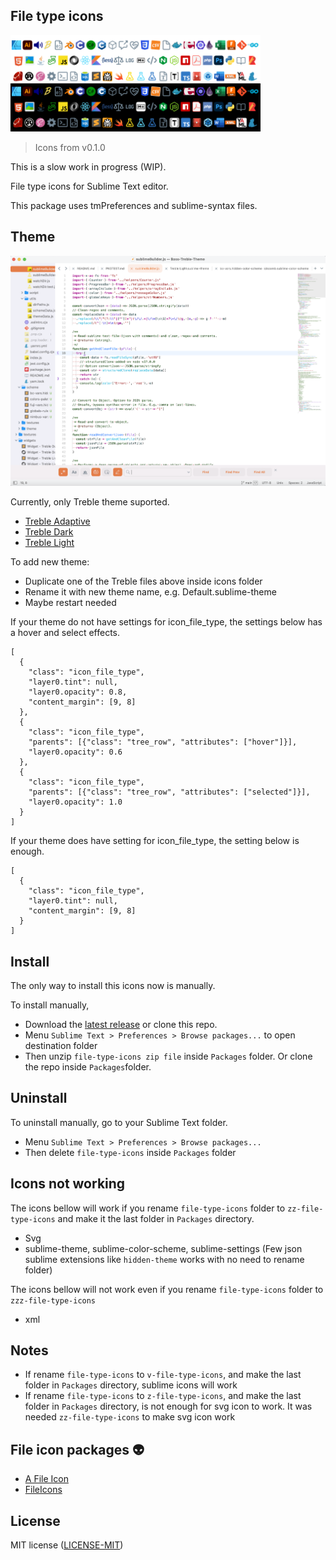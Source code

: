 ## File type icons

![file type icons](assets/screenshot.png "Screenshot")

> Icons from v0.1.0

This is a slow work in progress (WIP).  

File type icons for Sublime Text editor.  

This package uses tmPreferences and sublime-syntax files.  

## Theme

![treble with file type icons](assets/treble-light-screenshot.png "Treble Light Screenshot")

Currently, only Treble theme suported.  

- [Treble Adaptive](https://github.com/53v3n3d4/file-type-icons/blob/main/icons/Treble%20Adaptive.sublime-theme)
- [Treble Dark](https://github.com/53v3n3d4/file-type-icons/blob/main/icons/Treble%20Dark.sublime-theme)
- [Treble Light](https://github.com/53v3n3d4/file-type-icons/blob/main/icons/Treble%20Light.sublime-theme)

To add new theme:
- Duplicate one of the Treble files above inside icons folder
- Rename it with new theme name, e.g. Default.sublime-theme
- Maybe restart needed

If your theme do not have settings for icon_file_type, the settings below has a hover and select effects.
```
[
  {
    "class": "icon_file_type",
    "layer0.tint": null,
    "layer0.opacity": 0.8,
    "content_margin": [9, 8]
  },
  {
    "class": "icon_file_type",
    "parents": [{"class": "tree_row", "attributes": ["hover"]}],
    "layer0.opacity": 0.6
  },
  {
    "class": "icon_file_type",
    "parents": [{"class": "tree_row", "attributes": ["selected"]}],
    "layer0.opacity": 1.0
  }
]
```

If your theme does have setting for icon_file_type, the setting below is enough.  
```
[
  {
    "class": "icon_file_type",
    "layer0.tint": null,
    "content_margin": [9, 8]
  }
]
```

## Install

The only way to install this icons now is manually.

To install manually,
- Download the [latest release](https://github.com/53v3n3d4/file-type-icons/releases) or clone this repo.
- Menu `Sublime Text > Preferences > Browse packages...` to open destination folder
- Then unzip `file-type-icons zip file` inside `Packages` folder. Or clone the repo inside `Packages`folder.

## Uninstall

To uninstall manually, go to your Sublime Text folder.
- Menu `Sublime Text > Preferences > Browse packages...`
- Then delete `file-type-icons` inside `Packages` folder

## Icons not working

The icons bellow will work if you rename `file-type-icons` folder to `zz-file-type-icons` and make it the last folder in `Packages` directory.
- Svg
- sublime-theme, sublime-color-scheme, sublime-settings (Few json sublime extensions like `hidden-theme` works with no need to rename folder)

The icons bellow will not work even if you rename `file-type-icons` folder to `zzz-file-type-icons`
- xml

## Notes
- If rename `file-type-icons` to `v-file-type-icons`, and make the last folder in `Packages` directory, sublime icons will work
- If rename `file-type-icons` to `z-file-type-icons`, and make the last folder in `Packages` directory, is not enough for svg icon to work. It was needed `zz-file-type-icons` to make svg icon work

## File icon packages :alien:

- [A File Icon](https://github.com/SublimeText/AFileIcon)
- [FileIcons](https://github.com/braver/FileIcons)

## License

MIT license ([LICENSE-MIT](LICENSE))
